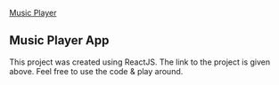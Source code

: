 [Music Player](https://aakashahuja30.github.io/ReactJS-Music-Player-App/)
## Music Player App
This project was created using ReactJS. The link to the project is given above. 
Feel free to use the code & play around. 
